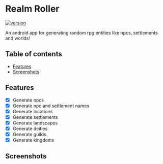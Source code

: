 # Realm Roller <!-- omit in toc -->

[![version](https://img.shields.io/badge/version-0.9.0-green.svg)](https://semver.org)

An android app for generating random rpg entities like npcs, settlements and worlds!

## Table of contents <!-- omit in toc -->
- [Features](#features)
- [Screenshots](#screenshots)


## Features

- [x] Generate npcs
- [x] Generate npc and settlement names
- [x] Generate locations
- [x] Generate settlements
- [x] Generate landscapes
- [x] Generate deities
- [x] Generate guilds
- [x] Generate kingdoms

## Screenshots
